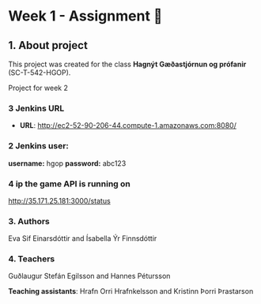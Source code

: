 # Week 1 - Assignment :cherry_blossom:

## 1. About project

This project was created for the class **Hagnýt Gæðastjórnun og prófanir** (SC-T-542-HGOP).

Project for week 2

### 3 Jenkins URL

- **URL**: http://ec2-52-90-206-44.compute-1.amazonaws.com:8080/

### 2 Jenkins user:

**username:** hgop
**password:** abc123

### 4 ip the game API is running on

http://35.171.25.181:3000/status

### 3. Authors

Eva Sif Einarsdóttir and Ísabella Ýr Finnsdóttir

### 4. Teachers

Guðlaugur Stefán Egilsson and Hannes Pétursson

**Teaching assistants**:
Hrafn Orri Hrafnkelsson and Kristinn Þorri Þrastarson
